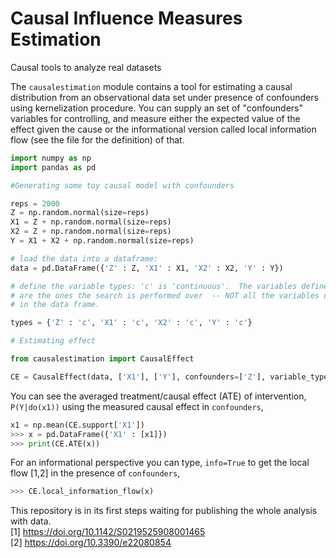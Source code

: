 # Causal Influence Measures Estimation
Causal tools to analyze real datasets 

The `causalestimation` module contains a tool for estimating a causal distribution from an observational data set under presence of confounders using kernelization procedure. You can supply an set of "confounders" variables for controlling, and measure either the expected value of the effect given the cause or the informational version called local information flow (see the file for the definition) of that.

```python
import numpy as np
import pandas as pd

#Generating some toy causal model with confounders 

reps = 2000
Z = np.random.normal(size=reps)
X1 = Z + np.random.normal(size=reps)
X2 = Z + np.random.normal(size=reps)
Y = X1 + X2 + np.random.normal(size=reps)

# load the data into a dataframe:
data = pd.DataFrame({'Z' : Z, 'X1' : X1, 'X2' : X2, 'Y' : Y})

# define the variable types: 'c' is 'continuous'.  The variables defined here
# are the ones the search is performed over  -- NOT all the variables defined
# in the data frame.

types = {'Z' : 'c', 'X1' : 'c', 'X2' : 'c', 'Y' : 'c'}

# Estimating effect

from causalestimation import CausalEffect

CE = CausalEffect(data, ['X1'], ['Y'], confounders=['Z'], variable_types=types)
```

You can see the averaged treatment/causal effect (ATE) of intervention, `P(Y|do(x1))` using the measured causal effect in `confounders`,
```python
x1 = np.mean(CE.support['X1'])
>>> x = pd.DataFrame({'X1' : [x1]})
>>> print(CE.ATE(x))
```

For an informational perspective you can type, `info=True` to get the local flow [1,2] in the presence of `confounders`,
```python
>>> CE.local_information_flow(x)
```

This repository is in its first steps waiting for publishing the whole analysis with data.\
[1] https://doi.org/10.1142/S0219525908001465 \
[2] https://doi.org/10.3390/e22080854

